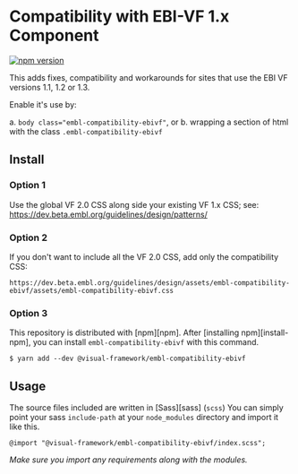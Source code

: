 # Compatibility with EBI-VF 1.x Component

[![npm version](https://badge.fury.io/js/%40visual-framework%2Fembl-compatibility-ebivf.svg)](https://badge.fury.io/js/%40visual-framework%2Fembl-compatibility-ebivf)

This adds fixes, compatibility and workarounds for sites that use the EBI VF versions 1.1, 1.2 or 1.3.

Enable it's use by:

a. `body class="embl-compatibility-ebivf"`, or
b. wrapping a section of html with the class `.embl-compatibility-ebivf`

## Install

### Option 1

Use the global VF 2.0 CSS along side your existing VF 1.x CSS; see: https://dev.beta.embl.org/guidelines/design/patterns/

### Option 2

If you don't want to include all the VF 2.0 CSS, add only the compatibility CSS:

```
https://dev.beta.embl.org/guidelines/design/assets/embl-compatibility-ebivf/assets/embl-compatibility-ebivf.css
```

### Option 3

This repository is distributed with [npm][npm]. After [installing npm][install-npm], you can install `embl-compatibility-ebivf` with this command.

```
$ yarn add --dev @visual-framework/embl-compatibility-ebivf
```

## Usage

The source files included are written in [Sass][sass] (`scss`) You can simply point your sass `include-path` at your `node_modules` directory and import it like this.

```
@import "@visual-framework/embl-compatibility-ebivf/index.scss";
```

_Make sure you import any requirements along with the modules._
